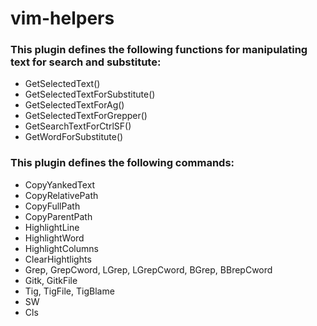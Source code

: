 # vim-helpers

### This plugin defines the following functions for manipulating text for search and substitute:

* GetSelectedText()
* GetSelectedTextForSubstitute()
* GetSelectedTextForAg()
* GetSelectedTextForGrepper()
* GetSearchTextForCtrlSF()
* GetWordForSubstitute()

### This plugin defines the following commands:

* CopyYankedText
* CopyRelativePath
* CopyFullPath
* CopyParentPath
* HighlightLine
* HighlightWord
* HighlightColumns
* ClearHightlights
* Grep, GrepCword, LGrep, LGrepCword, BGrep, BBrepCword
* Gitk, GitkFile
* Tig, TigFile, TigBlame
* SW
* Cls
